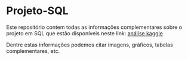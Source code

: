 # Projeto-SQL

Este repositório contem todas as informações complementares sobre o projeto em SQL que estão disponíveis neste link: [análise kaggle](https://www.kaggle.com/code/thiagovieira96/projeto-sql-cr-dito#2.-Explora%C3%A7%C3%A3o-dos-dados)

Dentre estas informações podemos citar imagens, gráficos, tabelas complementares, etc.
